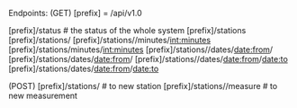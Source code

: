 Endpoints: (GET)
[prefix] = /api/v1.0

[prefix]/status # the status of the whole system
[prefix]/stations 
[prefix]/stations/<id>
[prefix]/stations/<id>/minutes/<int:minutes>
[prefix]/stations/minutes/<int:minutes>
[prefix]/stations/<id>/dates/<date:from>/
[prefix]/stations/dates/<date:from>/
[prefix]/stations/<id>/dates/<date:from>/<date:to>
[prefix]/stations/dates/<date:from>/<date:to>


(POST)
[prefix]/stations/<id> # to new station
[prefix]/stations/<id>/measure # to new measurement
